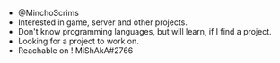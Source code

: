 - @MinchoScrims
- Interested in game, server and other projects.
- Don't know programming languages, but will learn, if I find a project.
- Looking for a project to work on.
- Reachable on ! MiShAkA#2766
